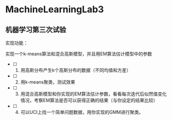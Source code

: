 # MachineLearningLab3

## 机器学习第三次试验

实现功能：

实现一个k-means算法和混合高斯模型，并且用EM算法估计模型中的参数

  - [ ] 1. 用高斯分布产生k个高斯分布的数据（不同均值和方差）
  - [ ] 2. 用k-means聚类，测试效果
  - [ ] 3. 用混合高斯模型和你实现的EM算法估计参数，看看每次迭代后似然值变化情况，考察EM算法是否可以获得正确的结果（与你设定的结果比较）
  - [ ] 4. 可以UCI上找一个简单问题数据，用你实现的GMM进行聚类。